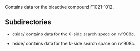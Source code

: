 Contains data for the bioactive compound F1021-1012.

## Subdirectories

- cside/ contains data for the C-side search space on rv1908c.

- nside/ contains data for the N-side search space on rv1908c.

